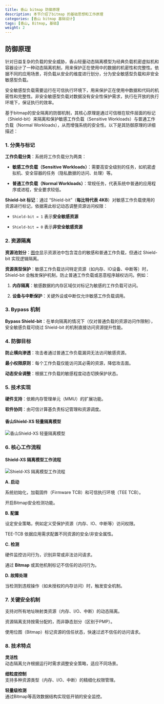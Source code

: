 ```yaml
---
title: 香山 bitmap 防御原理
description: 本节介绍了bitmap 的基础思想和工作原理
categories: [香山 bitmap 基础设计]
tags: [香山, Bitmap, 基础]
weight: 2
---
```


## 防御原理

针对日益复杂的负载的安全威胁，香山轻量动态隔离模型为经典负载机密虚拟机和容器设计了一种动态隔离机制，用来保护正在使用中的数据的机密性和完整性。依据不同的应用场景，将负载从安全的维度进行划分，分为安全敏感型负载和非安全敏感型负载。

安全敏感型负载需要运行在可信执行环境下，用来保护正在使用中数据和代码的机密性和完整性。非安全敏感型负载对数据没有安全性保护需求，执行在开放的执行环境下，保证执行的效率。

基于bitmap的安全隔离的防御机制，其核心原理是通过可信根在软件层面的标记（Shield-bit）来隔离和保护敏感工作负载（Sensitive Workloads）与普通工作负载（Normal Workloads），从而增强系统的安全性。以下是其防御原理的详细描述：

### 1. 分类与标记

**工作负载分类**：系统将工作负载分为两类：

- **敏感工作负载（Sensitive Workloads）**：需要高安全级别的任务，如机密虚拟机、安全容器的任务（隐私数据的访问、处理）等。

- **普通工作负载（Normal Workloads）**：常规任务，代表系统中普通的应用程序或进程，安全要求较低。

**Shield-bit 标记**：通过 “Shield-bit”（**每比特代表 4KB**）对敏感工作负载使用的资源进行标记，依据需此标记动态调整资源访问权限：

- `Shield-bit = 1` 表示**安全敏感资源**

- `Shield-bit = 0` 表示**非安全敏感资源**

### 2. 资源隔离

**资源池划分**：[图中](#light_model_img)显示资源池中包含混合的敏感和普通工作负载，但通过 Shield-bit 实现逻辑隔离。

**资源类型保护**：敏感工作负载访问特定资源（如内存、IO设备、中断等）时，Shield-bit 会触发保护机制，防止普通工作负载或恶意程序越权访问。例如：

1. **内存隔离**：敏感数据的内存区域仅对标记为敏感的工作负载可访问。

2. **设备与中断保护**：关键外设或中断仅允许敏感工作负载调用。

### 3. Bypass 机制

**Bypass Shield-bit**：在单向隔离的情况下（仅对普通负载的资源访问作限制），安全敏感负载可绕过 Shield-bit 的机制直接访问资源提升性能。

### 4. 防御目标

**防止横向渗透**：攻击者通过普通工作负载漏洞无法访问敏感资源。

**最小权限原则**：每个工作负载仅能访问其必需的资源，降低攻击面。

**动态安全调整**：根据工作负载的敏感程度动态切换保护状态。

### 5. 技术实现

**硬件支持**：依赖内存管理单元（MMU）的扩展功能。

**软件协同**：由可信计算基负责标记管理和资源调度。

<span id="light_model_img"/>

#### 香山Shield-XS 轻量隔离模型

![香山Shield-XS 轻量隔离模型](../../basic01_1.png)

### 6. 核心工作流程

#### Shield-XS 隔离模型工作流程

![Shield-XS 隔离模型工作流程](../../basic01_2.png)

**A. 启动**

系统初始化，加载固件（Firmware TCB）和可信执行环境（TEE TCB）。

开启Bitmap安全检测功能。

**B. 配置**

设定安全策略，例如定义受保护资源（内存、IO、中断等）访问权限。

TEE-TCB 依据应用需求配置不同资源的安全/非安全属性。

**C. 检测**

硬件监控访问行为，识别异常或非法访问请求。

通过 **Bitmap** 或其他机制标记不信任的访问行为。

**D. 故障处理**

当检测到违规操作（如未授权的内存访问）时，触发安全机制。

### 7. 关键安全机制

支持对所有地址映射类资源（内存、I/O、中断）的动态隔离。

资源隔离支持按需分配的，而非静态划分（区别于PMP）。

使用位图（Bitmap）标记资源的信任状态，快速过滤不信任的访问请求。

### 8. 技术特点

**灵活性**  
动态隔离允许根据运行时需求调整安全策略，适应不同场景。

**细粒度控制**  
支持多种资源类型（内存、I/O、中断）的精细化权限管理。

**轻量级检测**  
通过Bitmap等高效数据结构实现低开销的安全监控。
